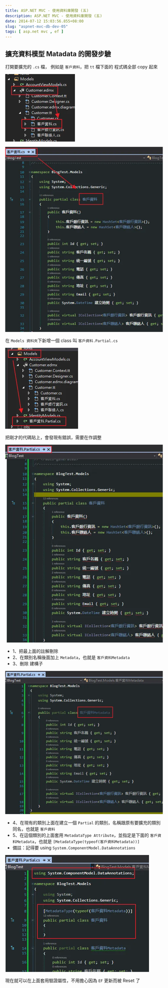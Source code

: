 ```yaml
---
title: ASP.NET MVC - 使用資料庫開發 (五)
description: ASP.NET MVC - 使用資料庫開發 (五)
date: 2014-07-12 15:03:56.855+08:00
slug: "aspnet-mvc-db-dev-05"
tags: [ asp.net mvc , ef ]
---
```


## 擴充資料模型 Matadata 的開發步驗

打開要擴充的 `.cs` 檔，
例如是 `客戶資料`，把 `tt` 檔下面的 程式碼全部 copy 起來

![](./01.webp)

![](./02.webp)

在 `Models 資料夾`下新增一個 class 叫 `客戶資料.Partial.cs`

![](./03.webp)

把剛才的代碼貼上，會發現有錯誤，需要在作調整

![](./04.webp)

- 1、把最上面的註解刪除
- 2、在類別名稱後面加上 `Metadata`，也就是 `客戶資料Metadata`
- 3、刪除 建構子

![](./05.webp)

- 4、在現有的類別上面在建立一個 `Partial` 的類別，名稱跟原有要擴充的類別同名，也就是 `客戶資料`
- 5、在這個類別的上面套用 `MetadataType Attribute`，並指定是下面的 `客戶資料Metadata`，也就是 `[MetadataType(typeof(客戶資料Metadata))]`
- 備註：記得要 using `System.ComponentModel.DataAnnotations`

![](./06.webp)

現在就可以在上面套用驗證屬性，不用擔心因為 `EF` 更新而被 Reset 了